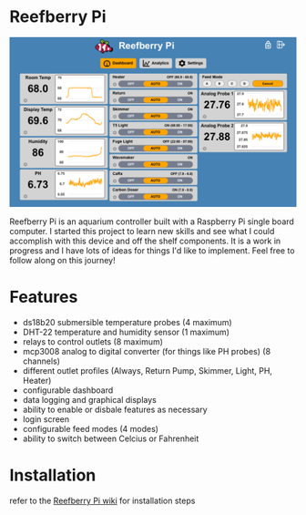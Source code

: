 # Reefberry Pi

![dashboard](./docs/assets/Dashboard-1.png)

Reefberry Pi is an aquarium controller built with a Raspberry Pi 
single board computer.  I started this project to learn new skills and see what I could accomplish with this device and off the shelf components.  It is a work in progress and I have lots of ideas for things I'd like to implement.  Feel free to follow along on this journey! 

# Features

* ds18b20 submersible temperature probes (4 maximum)
* DHT-22 temperature and humidity sensor (1 maximum)
* relays to control outlets (8 maximum)
* mcp3008 analog to digital converter (for things like PH probes) (8 channels)
* different outlet profiles (Always, Return Pump, Skimmer, Light, PH, Heater)
* configurable dashboard
* data logging and graphical displays
* ability to enable or disbale features as necessary
* login screen
* configurable feed modes (4 modes)
* ability to switch between Celcius or Fahrenheit

# Installation
refer to the [Reefberry Pi wiki](https://github.com/ReefSpy/ReefberryPi/wiki) for installation steps



